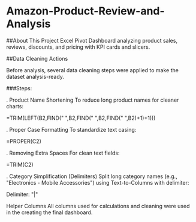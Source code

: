 # Amazon-Product-Review-and-Analysis

##About This Project
Excel Pivot Dashboard analyzing product sales, reviews, discounts, and pricing with KPI cards and slicers.

##Data Cleaning Actions

Before analysis, several data cleaning steps were applied to make the dataset analysis-ready.

###Steps:

. Product Name Shortening
To reduce long product names for cleaner charts:

=TRIM(LEFT(B2,FIND(" ",B2,FIND(" ",B2,FIND(" ",B2)+1)+1)))

. Proper Case Formatting
To standardize text casing:

=PROPER(C2)

. Removing Extra Spaces
For clean text fields:

=TRIM(C2)

. Category Simplification (Delimiters)
Split long category names (e.g., "Electronics - Mobile Accessories") using Text-to-Columns with delimiter:

Delimiter: "|"

Helper Columns
All columns used for calculations and cleaning were used in the creating the final dashboard.

